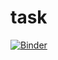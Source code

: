 # task
[![Binder](https://mybinder.org/badge_logo.svg)](https://mybinder.org/v2/gh/shymaher/task.git/master)

